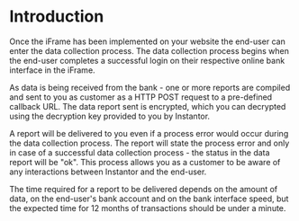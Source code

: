 # Introduction

Once the iFrame has been implemented on your website the end-user can enter the data collection process. The data collection process begins when the end-user completes a successful login on their respective online bank interface in the iFrame.

As data is being received from the bank - one or more reports are compiled and sent to you as customer as a HTTP POST request to a pre-defined callback URL. The data report sent is encrypted, which you can decrypted using the decryption key provided to you by Instantor.

A report will be delivered to you even if a process error would occur during the data collection process. The report will state the process error and only in case of a successful data collection process - the status in the data report will be "ok". This process allows you as a customer to be aware of any interactions between Instantor and the end-user.

The time required for a report to be delivered depends on the amount of data, on the end-user's bank account and on the bank interface speed, but the expected time for 12 months of transactions should be under a minute.

